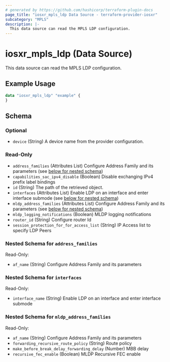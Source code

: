 ```yaml
---
# generated by https://github.com/hashicorp/terraform-plugin-docs
page_title: "iosxr_mpls_ldp Data Source - terraform-provider-iosxr"
subcategory: "MPLS"
description: |-
  This data source can read the MPLS LDP configuration.
---
```


# iosxr_mpls_ldp (Data Source)

This data source can read the MPLS LDP configuration.

## Example Usage

```terraform
data "iosxr_mpls_ldp" "example" {
}
```

<!-- schema generated by tfplugindocs -->
## Schema

### Optional

- `device` (String) A device name from the provider configuration.

### Read-Only

- `address_families` (Attributes List) Configure Address Family and its parameters (see [below for nested schema](#nestedatt--address_families))
- `capabilities_sac_ipv4_disable` (Boolean) Disable exchanging IPv4 prefix label bindings
- `id` (String) The path of the retrieved object.
- `interfaces` (Attributes List) Enable LDP on an interface and enter interface submode (see [below for nested schema](#nestedatt--interfaces))
- `mldp_address_families` (Attributes List) Configure Address Family and its parameters (see [below for nested schema](#nestedatt--mldp_address_families))
- `mldp_logging_notifications` (Boolean) MLDP logging notifications
- `router_id` (String) Configure router Id
- `session_protection_for_for_access_list` (String) IP Access list to specify LDP Peers

<a id="nestedatt--address_families"></a>
### Nested Schema for `address_families`

Read-Only:

- `af_name` (String) Configure Address Family and its parameters


<a id="nestedatt--interfaces"></a>
### Nested Schema for `interfaces`

Read-Only:

- `interface_name` (String) Enable LDP on an interface and enter interface submode


<a id="nestedatt--mldp_address_families"></a>
### Nested Schema for `mldp_address_families`

Read-Only:

- `af_name` (String) Configure Address Family and its parameters
- `forwarding_recursive_route_policy` (String) Route policy
- `make_before_break_delay_forwarding_delay` (Number) MBB delay
- `recursive_fec_enable` (Boolean) MLDP Recursive FEC enable


